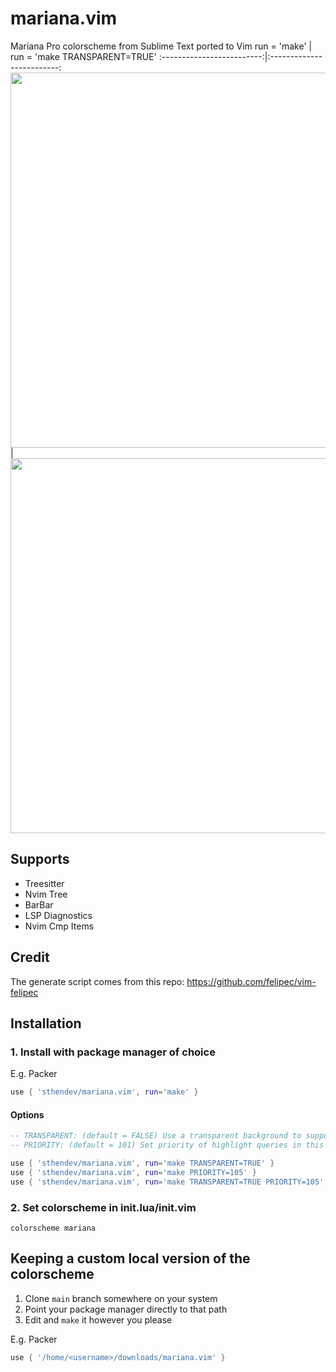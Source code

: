 # mariana.vim
Mariana Pro colorscheme from Sublime Text ported to Vim
run = 'make'            |  run = 'make TRANSPARENT=TRUE'
:-------------------------:|:-------------------------:
<img src="https://user-images.githubusercontent.com/37766610/138650867-6357eedd-bff6-4338-b32b-de3cfaa3a3d1.png" height=600 /> | <img src="https://user-images.githubusercontent.com/37766610/138651011-1b8caa9e-85c8-4a0b-b805-bec6ff89cee7.png" height=600 />

## Supports
- Treesitter
- Nvim Tree
- BarBar
- LSP Diagnostics
- Nvim Cmp Items

## Credit
The generate script comes from this repo: https://github.com/felipec/vim-felipec

## Installation
### 1. Install with package manager of choice
E.g. Packer
```lua
use { 'sthendev/mariana.vim', run='make' }
```
#### Options
```lua
-- TRANSPARENT: (default = FALSE) Use a transparent background to support transparent terminals
-- PRIORITY: (default = 101) Set priority of highlight queries in this colorscheme. Nvim treesitter default is 100.

use { 'sthendev/mariana.vim', run='make TRANSPARENT=TRUE' }
use { 'sthendev/mariana.vim', run='make PRIORITY=105' }
use { 'sthendev/mariana.vim', run='make TRANSPARENT=TRUE PRIORITY=105' }
```
### 2. Set colorscheme in init.lua/init.vim
```vim
colorscheme mariana
```

## Keeping a custom local version of the colorscheme
1. Clone `main` branch somewhere on your system
2. Point your package manager directly to that path
3. Edit and `make` it however you please

E.g. Packer
```lua
use { '/home/<username>/downloads/mariana.vim' }
```
